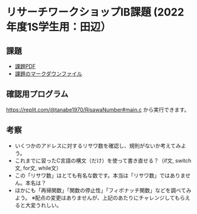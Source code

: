 # リサーチワークショップIB課題 (2022年度1S学生用：田辺）

## 課題
- [課題PDF](./kadai.pdf)
- [課題のマークダウンファイル](./kadai.md)

## 確認用プログラム
https://replit.com/@tanabe1970/RisawaNumber#main.c
から実行できます。

## 考察
- いくつかのアドレスに対するリサワ数を確認し、規則がないか考えてみよう。
- これまでに習ったC言語の構文（だけ）を使って書き直せる？（if文, switch文, for文, while文）
- この「リサワ数」はとても有名な数です。本当は「リサワ数」ではありません。本名は？
- ほかにも「再帰関数」「関数の停止性」「フィボナッチ関数」などを調べてみよう。
※配点の変更はありませんが、上記のあたりにチャレンジしてもらえると大変うれしい。

